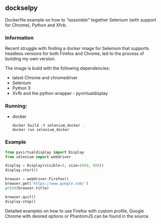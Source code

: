 ## dockselpy

Dockerfile example on how to _"assemble"_ together Selenium (with support for Chrome), Python and Xfvb.

### Information

Recent struggle with finding a docker image for Selenium that supports headless versions for both Firefox and Chrome,
led to the process of building my own version.

The image is build with the following dependencies:

- latest Chrome and chromedriver
- Selenium
- Python 3
- Xvfb and the python wrapper - pyvirtualdisplay

### Running:

- docker

  ```
  docker build -t selenium_docker .
  docker run selenium_docker
  ```

### Example

```python
from pyvirtualdisplay import Display
from selenium import webdriver

display = Display(visible=0, size=(800, 600))
display.start()

browser = webdriver.Firefox()
browser.get('https://www.google.com/')
print(browser.title)

browser.quit()
display.stop()

```

Detailed examples on how to use Firefox with custom profile, Google Chrome with desired options or PhantomJS can be found in the source.

